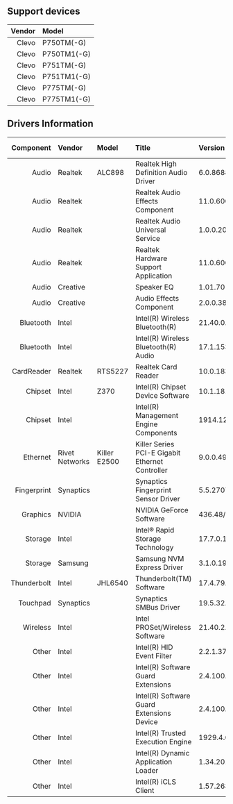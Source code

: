 ## Support devices

| Vendor | Model       |
| -----: | :---------- |
| Clevo  | P750TM(-G)  |
| Clevo  | P750TM1(-G) |
| Clevo  | P751TM(-G)  |
| Clevo  | P751TM1(-G) |
| Clevo  | P775TM(-G)  |
| Clevo  | P775TM1(-G) |

## Drivers Information

| Component   | Vendor         | Model        | Title                                           | Version                       | Driver Type |
| ----------: | :------------- | :----------- | :---------------------------------------------- | :---------------------------- | :---------- |
| Audio       | Realtek        | ALC898       | Realtek High Definition Audio Driver            | 6.0.8688.1 Clevo              | DCH/UAD     |
| Audio       | Realtek        |              | Realtek Audio Effects Component                 | 11.0.6000.725                 | DCH/UAD     |
| Audio       | Realtek        |              | Realtek Audio Universal Service                 | 1.0.0.204                     | DCH/UAD     |
| Audio       | Realtek        |              | Realtek Hardware Support Application            | 11.0.6000.196                 | DCH/UAD     |
| Audio       | Creative       |              | Speaker EQ                                      | 1.01.70 Clevo                 |             |
| Audio       | Creative       |              | Audio Effects Component                         | 2.0.0.38 Clevo                | DCH/UAD     |
| Bluetooth   | Intel          |              | Intel(R) Wireless Bluetooth(R)                  | 21.40.0.1                     |             |
| Bluetooth   | Intel          |              | Intel(R) Wireless Bluetooth(R) Audio            | 17.1.1530.0031                |             |
| CardReader  | Realtek        | RTS5227      | Realtek Card Reader                             | 10.0.18362.21321              |             |
| Chipset     | Intel          | Z370         | Intel(R) Chipset Device Software                | 10.1.18121.8164               |             |
| Chipset     | Intel          |              | Intel(R) Management Engine Components           | 1914.12.0.1256/1933.12.0.1301 | Standard    |
| Ethernet    | Rivet Networks | Killer E2500 | Killer Series PCI-E Gigabit Ethernet Controller | 9.0.0.49                      |             |
| Fingerprint | Synaptics      |              | Synaptics Fingerprint Sensor Driver             | 5.5.2707.1073 Clevo           | DCH/UAD     |
| Graphics    | NVIDIA         |              | NVIDIA GeForce Software                         | 436.48/26.21.14.3648          | Standard    |
| Storage     | Intel          |              | Intel® Rapid Storage Technology                 | 17.7.0.1006                   |             |
| Storage     | Samsung        |              | Samsung NVM Express Driver                      | 3.1.0.1901                    |             |
| Thunderbolt | Intel          | JHL6540      | Thunderbolt(TM) Software                        | 17.4.79.11/17.4.79.510        | Standard    |
| Touchpad    | Synaptics      |              | Synaptics SMBus Driver                          | 19.5.32.67 Clevo              | DCH/UAD     |
| Wireless    | Intel          |              | Intel PROSet/Wireless Software                  | 21.40.2.0                     |             |
| Other       | Intel          |              | Intel(R) HID Event Filter                       | 2.2.1.377                     |             |
| Other       | Intel          |              | Intel(R) Software Guard Extensions              | 2.4.100.51291                 | DCH/UAD     |
| Other       | Intel          |              | Intel(R) Software Guard Extensions Device       | 2.4.100.51228                 | DCH/UAD     |
| Other       | Intel          |              | Intel(R) Trusted Execution Engine               | 1929.4.0.1070                 |             |
| Other       | Intel          |              | Intel(R) Dynamic Application Loader             | 1.34.2019.0714                | DCH/UAD     |
| Other       | Intel          |              | Intel(R) iCLS Client                            | 1.57.263.0                    | DCH/UAD     |
